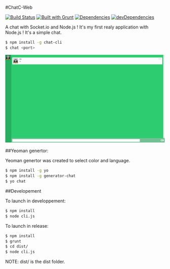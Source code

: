 #ChatC-Web

[![Build Status](https://travis-ci.org/cedced19/ChatC-Web.svg?branch=master)](https://travis-ci.org/cedced19/ChatC-Web)
[![Built with Grunt](https://cdn.gruntjs.com/builtwith.png)](http://gruntjs.com/)
[![Dependencies](https://david-dm.org/cedced19/ChatC-Web.png)](https://david-dm.org/cedced19/ChatC-Web)
[![devDependencies](https://david-dm.org/cedced19/ChatC-Web/dev-status.png)](https://david-dm.org/cedced19/ChatC-Web#info=devDependencies)

A chat with Socket.io and Node.js !
It's my first realy application with Node.js !
It's a simple chat.

```bash
$ npm install -g chat-cli
$ chat <port>
```

![](demo.png)


##Yeoman genertor:

Yeoman genertor was created to select color and language.

```bash
$ npm install -g yo
$ npm install -g generator-chat
$ yo chat
```

##Developement

To launch in developpement:

```bash
$ npm install
$ node cli.js
```

To launch in release:

```bash
$ npm install
$ grunt
$ cd dist/
$ node cli.js
```

NOTE: dist/ is the dist folder.
